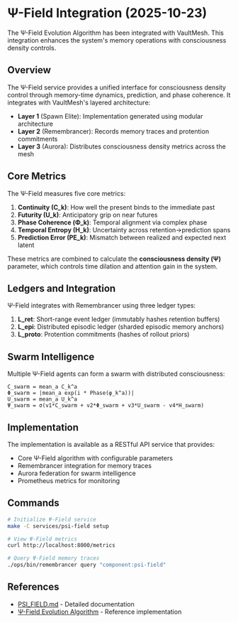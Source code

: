 # Ψ-Field Integration (2025-10-23)

The Ψ-Field Evolution Algorithm has been integrated with VaultMesh. This integration enhances the system's memory operations with consciousness density controls.

## Overview

The Ψ-Field service provides a unified interface for consciousness density control through memory-time dynamics, prediction, and phase coherence. It integrates with VaultMesh's layered architecture:

- **Layer 1** (Spawn Elite): Implementation generated using modular architecture
- **Layer 2** (Remembrancer): Records memory traces and protention commitments
- **Layer 3** (Aurora): Distributes consciousness density metrics across the mesh

## Core Metrics

The Ψ-Field measures five core metrics:

1. **Continuity (C_k)**: How well the present binds to the immediate past
2. **Futurity (U_k)**: Anticipatory grip on near futures
3. **Phase Coherence (Φ_k)**: Temporal alignment via complex phase
4. **Temporal Entropy (H_k)**: Uncertainty across retention→prediction spans
5. **Prediction Error (PE_k)**: Mismatch between realized and expected next latent

These metrics are combined to calculate the **consciousness density (Ψ)** parameter, which controls time dilation and attention gain in the system.

## Ledgers and Integration

Ψ-Field integrates with Remembrancer using three ledger types:

1. **L_ret**: Short-range event ledger (immutably hashes retention buffers)
2. **L_epi**: Distributed episodic ledger (sharded episodic memory anchors)
3. **L_proto**: Protention commitments (hashes of rollout priors)

## Swarm Intelligence

Multiple Ψ-Field agents can form a swarm with distributed consciousness:

```
C_swarm = mean_a C_k^a
Φ_swarm = |mean_a exp(i * Phase(φ_k^a))|
U_swarm = mean_a U_k^a
Ψ_swarm = σ(v1*C_swarm + v2*Φ_swarm + v3*U_swarm - v4*H_swarm)
```

## Implementation

The implementation is available as a RESTful API service that provides:

- Core Ψ-Field algorithm with configurable parameters
- Remembrancer integration for memory traces
- Aurora federation for swarm intelligence
- Prometheus metrics for monitoring

## Commands

```bash
# Initialize Ψ-Field service
make -C services/psi-field setup

# View Ψ-Field metrics
curl http://localhost:8000/metrics

# Query Ψ-Field memory traces
./ops/bin/remembrancer query "component:psi-field"
```

## References

- [PSI_FIELD.md](services/psi-field/README.md) - Detailed documentation
- [Ψ-Field Evolution Algorithm](vaultmesh_psi/README.md) - Reference implementation
